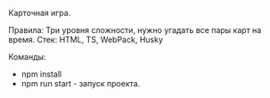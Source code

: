 Карточная игра. 

Правила: Три уровня сложности, нужно угадать все пары карт на время.
Стек: HTML, TS, WebPack, Husky

Команды:
* npm install
* npm run start - запуск проекта.
